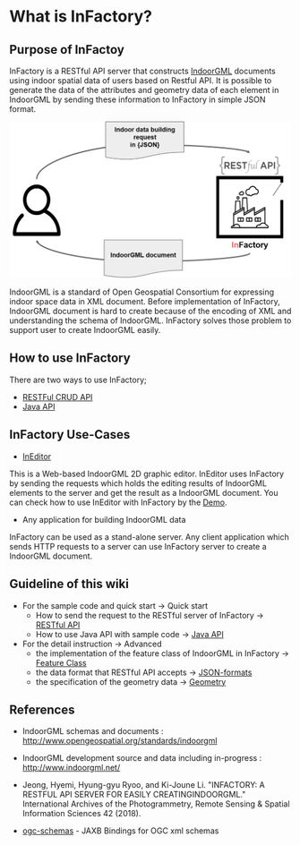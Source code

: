 

What is InFactory?
==================

## Purpose of InFactoy

InFactory is a RESTful API server that constructs [IndoorGML](http://www.opengeospatial.org/standards/indoorgml) documents using indoor spatial data of users based on Restful API. It is possible to generate the data of the attributes and geometry data of each element in IndoorGML by sending these information to InFactory in simple JSON format.

![InFactoryIntro](./InFactory_intro.png)

IndoorGML is a standard of Open Geospatial Consortium for expressing indoor space data in XML document. Before implementation of InFactory, IndoorGML document is hard to create because of the encoding of XML and understanding the schema of IndoorGML. InFactory solves those problem to support user to create IndoorGML easily.  


## How to use InFactory

There are two ways to use InFactory;

* [RESTFul CRUD API](https://github.com/STEMLab/InFactory/wiki/RESTful-API)
* [Java API](https://github.com/STEMLab/InFactory/wiki/CRUD-API)

## InFactory Use-Cases

* [InEditor](https://github.com/STEMLab/InEditor)

This is a Web-based IndoorGML 2D graphic editor. InEditor uses InFactory by sending the requests which holds the editing results of IndoorGML elements to the server and get the result as a IndoorGML document. You can check how to use InEditor with InFactory by the [Demo](https://www.youtube.com/watch?v=eW2Tpq2Yk_c&feature=youtu.be).

* Any application for building IndoorGML data

InFactory can be used as a stand-alone server. Any client application which sends HTTP requests to a server can use InFactory server to create a IndoorGML document.

## Guideline of this wiki

* For the sample code and quick start -> Quick start
  * How to send the request to the RESTful server of InFactory -> [RESTful API](https://github.com/STEMLab/InFactory/wiki/RESTful-API)
  * How to use Java API with sample code -> [Java API](https://github.com/STEMLab/InFactory/wiki/CRUD-API)
* For the detail instruction -> Advanced
  * the implementation of the feature class of IndoorGML in InFactory -> [Feature Class](https://github.com/STEMLab/InFactory/wiki/Feature-class)
  * the data format that RESTful API accepts -> [JSON-formats](https://github.com/STEMLab/InFactory/wiki/JSON-format)
  * the specification of the geometry data -> [Geometry](https://github.com/STEMLab/InFactory/wiki/Geometry)



## References

* IndoorGML schemas and documents :
http://www.opengeospatial.org/standards/indoorgml

* IndoorGML development source and data including in-progress : http://www.indoorgml.net/

* Jeong, Hyemi, Hyung-gyu Ryoo, and Ki-Joune Li. "INFACTORY: A RESTFUL API SERVER FOR EASILY CREATINGINDOORGML." International Archives of the Photogrammetry, Remote Sensing & Spatial Information Sciences 42 (2018).

* [ogc-schemas](https://github.com/highsource/ogc-schemas) - JAXB Bindings for OGC xml schemas
